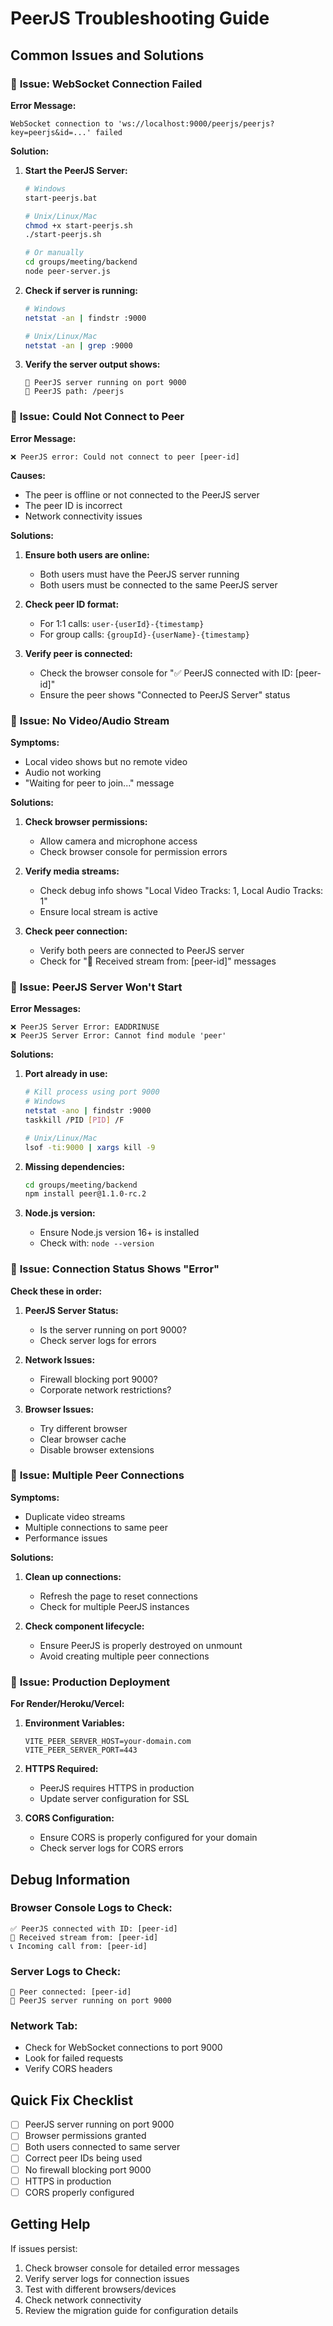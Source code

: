 # PeerJS Troubleshooting Guide

## Common Issues and Solutions

### 🔴 **Issue: WebSocket Connection Failed**

**Error Message:**
```
WebSocket connection to 'ws://localhost:9000/peerjs/peerjs?key=peerjs&id=...' failed
```

**Solution:**
1. **Start the PeerJS Server:**
   ```bash
   # Windows
   start-peerjs.bat
   
   # Unix/Linux/Mac
   chmod +x start-peerjs.sh
   ./start-peerjs.sh
   
   # Or manually
   cd groups/meeting/backend
   node peer-server.js
   ```

2. **Check if server is running:**
   ```bash
   # Windows
   netstat -an | findstr :9000
   
   # Unix/Linux/Mac
   netstat -an | grep :9000
   ```

3. **Verify the server output shows:**
   ```
   🚀 PeerJS server running on port 9000
   📡 PeerJS path: /peerjs
   ```

### 🔴 **Issue: Could Not Connect to Peer**

**Error Message:**
```
❌ PeerJS error: Could not connect to peer [peer-id]
```

**Causes:**
- The peer is offline or not connected to the PeerJS server
- The peer ID is incorrect
- Network connectivity issues

**Solutions:**
1. **Ensure both users are online:**
   - Both users must have the PeerJS server running
   - Both users must be connected to the same PeerJS server

2. **Check peer ID format:**
   - For 1:1 calls: `user-{userId}-{timestamp}`
   - For group calls: `{groupId}-{userName}-{timestamp}`

3. **Verify peer is connected:**
   - Check the browser console for "✅ PeerJS connected with ID: [peer-id]"
   - Ensure the peer shows "Connected to PeerJS Server" status

### 🔴 **Issue: No Video/Audio Stream**

**Symptoms:**
- Local video shows but no remote video
- Audio not working
- "Waiting for peer to join..." message

**Solutions:**
1. **Check browser permissions:**
   - Allow camera and microphone access
   - Check browser console for permission errors

2. **Verify media streams:**
   - Check debug info shows "Local Video Tracks: 1, Local Audio Tracks: 1"
   - Ensure local stream is active

3. **Check peer connection:**
   - Verify both peers are connected to PeerJS server
   - Check for "🎥 Received stream from: [peer-id]" messages

### 🔴 **Issue: PeerJS Server Won't Start**

**Error Messages:**
```
❌ PeerJS Server Error: EADDRINUSE
❌ PeerJS Server Error: Cannot find module 'peer'
```

**Solutions:**
1. **Port already in use:**
   ```bash
   # Kill process using port 9000
   # Windows
   netstat -ano | findstr :9000
   taskkill /PID [PID] /F
   
   # Unix/Linux/Mac
   lsof -ti:9000 | xargs kill -9
   ```

2. **Missing dependencies:**
   ```bash
   cd groups/meeting/backend
   npm install peer@1.1.0-rc.2
   ```

3. **Node.js version:**
   - Ensure Node.js version 16+ is installed
   - Check with: `node --version`

### 🔴 **Issue: Connection Status Shows "Error"**

**Check these in order:**
1. **PeerJS Server Status:**
   - Is the server running on port 9000?
   - Check server logs for errors

2. **Network Issues:**
   - Firewall blocking port 9000?
   - Corporate network restrictions?

3. **Browser Issues:**
   - Try different browser
   - Clear browser cache
   - Disable browser extensions

### 🔴 **Issue: Multiple Peer Connections**

**Symptoms:**
- Duplicate video streams
- Multiple connections to same peer
- Performance issues

**Solutions:**
1. **Clean up connections:**
   - Refresh the page to reset connections
   - Check for multiple PeerJS instances

2. **Check component lifecycle:**
   - Ensure PeerJS is properly destroyed on unmount
   - Avoid creating multiple peer connections

### 🔴 **Issue: Production Deployment**

**For Render/Heroku/Vercel:**
1. **Environment Variables:**
   ```env
   VITE_PEER_SERVER_HOST=your-domain.com
   VITE_PEER_SERVER_PORT=443
   ```

2. **HTTPS Required:**
   - PeerJS requires HTTPS in production
   - Update server configuration for SSL

3. **CORS Configuration:**
   - Ensure CORS is properly configured for your domain
   - Check server logs for CORS errors

## Debug Information

### **Browser Console Logs to Check:**
```
✅ PeerJS connected with ID: [peer-id]
🎥 Received stream from: [peer-id]
📞 Incoming call from: [peer-id]
```

### **Server Logs to Check:**
```
🔗 Peer connected: [peer-id]
🚀 PeerJS server running on port 9000
```

### **Network Tab:**
- Check for WebSocket connections to port 9000
- Look for failed requests
- Verify CORS headers

## Quick Fix Checklist

- [ ] PeerJS server running on port 9000
- [ ] Browser permissions granted
- [ ] Both users connected to same server
- [ ] Correct peer IDs being used
- [ ] No firewall blocking port 9000
- [ ] HTTPS in production
- [ ] CORS properly configured

## Getting Help

If issues persist:
1. Check browser console for detailed error messages
2. Verify server logs for connection issues
3. Test with different browsers/devices
4. Check network connectivity
5. Review the migration guide for configuration details 